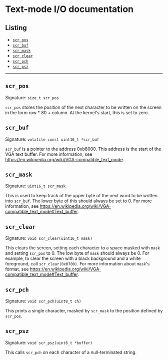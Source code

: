 # Text-mode I/O documentation
## Listing
* [`scr_pos`](#scr_pos)
* [`scr_buf`](#scr_buf)
* [`scr_mask`](#scr_mask)
* [`scr_clear`](#scr_clear)
* [`scr_pch`](#scr_pch)
* [`scr_psz`](#scr_psz)

---
## `scr_pos`
Signature: `size_t scr_pos`

`scr_pos` stores the position of the next character to be written on the screen in the form row \* 80 + column.  At the kernel's start, this is set to zero.

## `scr_buf`
Signature: `volatile const uint16_t *scr_buf`

`scr_buf` is a pointer to the address 0xb8000.  This address is the start of the VGA text buffer.  For more information, see <https://en.wikipedia.org/wiki/VGA-compatible_text_mode>.

## `scr_mask`
Signature: `uint16_t scr_mask`

This is used to keep track of the upper byte of the next word to be written into `scr_buf`.  The lower byte of this should always be set to 0.  For more information, see <https://en.wikipedia.org/wiki/VGA-compatible_text_mode#Text_buffer>.

## `scr_clear`
Signature: `void scr_clear(uint16_t mask)`

This clears the screen, setting each character to a space masked with `mask` and setting `scr_pos` to 0.  The low byte of `mask` should always be 0.  For example, to clear the screen with a black background and a white foreground, call `scr_clear(0x0700)`.  For more information about `mask`'s format, see <https://en.wikipedia.org/wiki/VGA-compatible_text_mode#Text_buffer>.

## `scr_pch`
Signature: `void scr_pch(uint8_t ch)`

This prints a single character, masked by `scr_mask` to the position defined by `scr_pos`.

## `scr_psz`
Signature: `void scr_psz(uint8_t *buffer)`

This calls `scr_pch` on each character of a null-terminated string.
